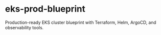 # eks-prod-blueprint
Production-ready EKS cluster blueprint with Terraform, Helm, ArgoCD, and observability tools.
